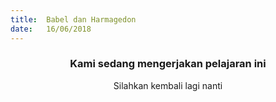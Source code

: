 ```yaml
---
title:  Babel dan Harmagedon
date:   16/06/2018
---
```


### <center>Kami sedang mengerjakan pelajaran ini</center>
<center>Silahkan kembali lagi nanti</center>